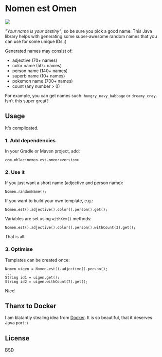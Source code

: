 # Nomen est Omen

![](https://img.shields.io/maven-central/v/com.oblac/nomen-est-omen.svg)

_"Your name is your destiny"_, so be sure you pick a good name.
This Java library helps with generating some super-awesome random names
that you can use for some unique IDs :)

Generated names may consist of:

+ adjective (70+ names)
+ color name (50+ names)
+ person name (140+ names)
+ superb name (10+ names)
+ pokemon name (700+ names)
+ count (any number > 0)

For example, you can get names such: `hungry_navy_babbage`
or `dreamy_cray`. Isn't this super great?

## Usage

It's complicated.

### 1. Add dependencies

In your Gradle or Maven project, add:

    com.oblac:nomen-est-omen:<version>

### 2. Use it

If you just want a short name (adjective and person name):

	Nomen.randomName();

If you want to build your own template, e.g.:

	Nomen.est().adjective().color().person().get();

Variables are set using `withXxx()` methods:

	Nomen.est().adjective().color().person().withCount(3).get();
	
That is all.

### 3. Optimise

Templates can be created once:

	Nomen uigen = Nomen.est().adjective().person();
	...
	String id1 = uigen.get();
	String id2 = uigen.withCount(7).get();

Nice!

## Thanx to Docker

I am blatantly stealing idea from [Docker](https://github.com/docker/docker/blob/master/pkg/namesgenerator/names-generator.go).
It is so beautiful, that it deserves Java port :)


## License

[BSD](LICENSE)